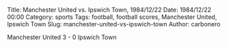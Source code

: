 Title: Manchester United vs. Ipswich Town, 1984/12/22
Date: 1984/12/22 00:00
Category: sports
Tags: football, football scores, Manchester United, Ipswich Town
Slug: manchester-united-vs-ipswich-town
Author: carbonero


Manchester United 3 - 0 Ipswich Town

